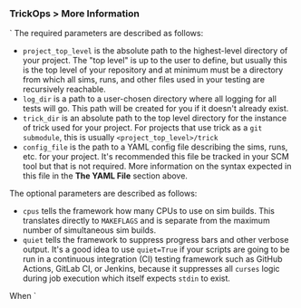 ### TrickOps > More Information

`
The required parameters are described as follows:
* `project_top_level` is the absolute path to the highest-level directory of your project.  The "top level" is up to the user to define, but usually this is the top level of your repository and at minimum must be a directory from which all sims, runs, and other files used in your testing are recursively reachable.
* `log_dir` is a path to a user-chosen directory where all logging for all tests will go. This path will be created for you if it doesn't already exist.
* `trick_dir` is an absolute path to the top level directory for the instance of trick used for your project. For projects that use trick as a `git` `submodule`, this is usually `<project_top_level>/trick`
* `config_file` is the path to a YAML config file describing the sims, runs, etc. for your project. It's recommended this file be tracked in your SCM tool but that is not required. More information on the syntax expected in this file in the **The YAML File** section above.

The optional parameters are described as follows:
* `cpus` tells the framework how many CPUs to use on sim builds. This translates directly to `MAKEFLAGS` and is separate from the maximum number of simultaneous sim builds.
* `quiet` tells the framework to suppress progress bars and other verbose output. It's a good idea to use `quiet=True` if your scripts are going to be run in a continuous integration (CI) testing framework such as GitHub Actions, GitLab CI, or Jenkins, because it suppresses all `curses` logic during job execution which itself expects `stdin` to exist.

When `
